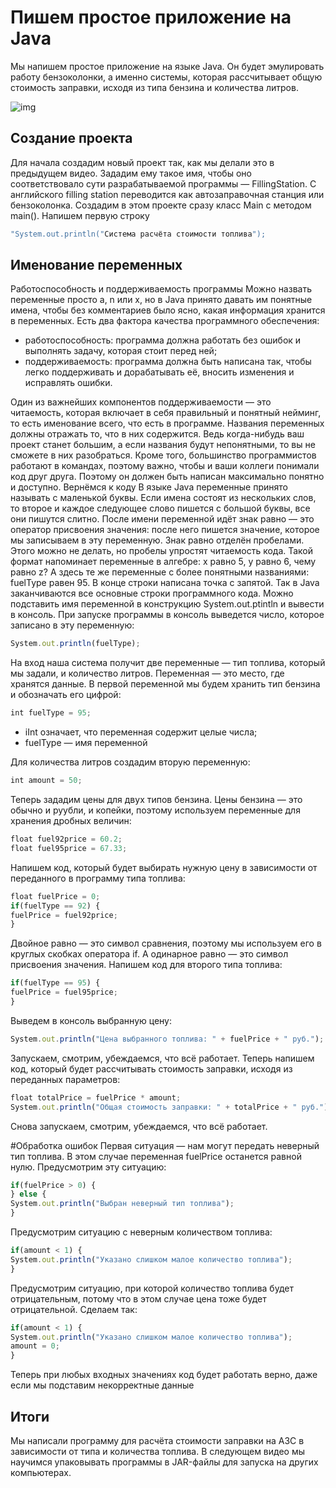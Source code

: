# Пишем простое приложение на Java

Мы напишем простое приложение на языке Java. Он будет эмулировать работу бензоколонки, а именно системы, которая рассчитывает общую стоимость заправки,
исходя из типа бензина и количества литров.

![img](https://andreyex.ru/wp-content/uploads/2018/05/Kak-ustanovit-Java-s-apt-na-Ubuntu-18.04.jpg)

## Создание проекта

Для начала создадим новый проект так, как мы делали это в предыдущем видео.
Зададим ему такое имя, чтобы оно соответствовало сути разрабатываемой программы —
FillingStation. С английского filling station переводится как автозаправочная станция или
бензоколонка.
Создадим в этом проекте сразу класс Main с методом main(). Напишем первую строку

```js
"System.out.println("Система расчёта стоимости топлива");
```
## Именование переменных


Работоспособность и поддерживаемость программы
Можно назвать переменные просто a, n или x, но в Java принято давать им понятные
имена, чтобы без комментариев было ясно, какая информация хранится в переменных.
Есть два фактора качества программного обеспечения:
* работоспособность: программа должна работать без ошибок и выполнять задачу,
которая стоит перед ней;
* поддерживаемость: программа должна быть написана так, чтобы легко
поддерживать и дорабатывать её, вносить изменения и исправлять ошибки.

Один из важнейших компонентов поддерживаемости — это читаемость, которая включает
в себя правильный и понятный нейминг, то есть именование всего, что есть в программе.
Названия переменных должны отражать то, что в них содержится. Ведь когда-нибудь ваш
проект станет большим, а если названия будут непонятными, то вы не сможете в них
разобраться.
Кроме того, большинство программистов работают в командах, поэтому важно, чтобы и
ваши коллеги понимали код друг друга. Поэтому он должен быть написан максимально
понятно и доступно.
Вернёмся к коду
В языке Java переменные принято называть с маленькой буквы. Если имена состоят из
нескольких слов, то второе и каждое следующее слово пишется с большой буквы, все они
пишутся слитно.
После имени переменной идёт знак равно — это оператор присвоения значения: после
него пишется значение, которое мы записываем в эту переменную. Знак равно отделён
пробелами. Этого можно не делать, но пробелы упростят читаемость кода.
Такой формат напоминает переменные в алгебре: x равно 5, y равно 6, чему равно z? А
здесь те же переменные с более понятными названиями: fuelType равен 95.
В конце строки написана точка с запятой. Так в Java заканчиваются все основные строки
программного кода.
Можно подставить имя переменной в конструкцию System.out.ptintln и вывести в консоль.
При запуске программы в консоль выведется число, которое записано в эту переменную:
```js
System.out.println(fuelType);
```
На вход наша система получит две переменные — тип топлива, который мы задали, и
количество литров.
Переменная — это место, где хранятся данные. В первой переменной мы будем хранить
тип бензина и обозначать его цифрой:
```js
int fuelType = 95;
```

* iInt означает, что переменная содержит целые числа;
* fuelType — имя переменной

Для количества литров создадим вторую переменную:
```js
int amount = 50;
```

Теперь зададим цены для двух типов бензина. Цены бензина — это обычно и руубли, и
копейки, поэтому используем переменные для хранения дробных величин:

```js
float fuel92price = 60.2;
float fuel95price = 67.33;

```
Напишем код, который будет выбирать нужную цену в зависимости от переданного в
программу типа топлива:

```js
float fuelPrice = 0;
if(fuelType == 92) {
fuelPrice = fuel92price;
}
```
Двойное равно — это символ сравнения, поэтому мы используем его в круглых скобках
оператора if. А одинарное равно — это символ присвоения значения.
Напишем код для второго типа топлива:

```js
if(fuelType == 95) {
fuelPrice = fuel95price;
}
```
Выведем в консоль выбранную цену:

```js
System.out.println("Цена выбранного топлива: " + fuelPrice + " руб.");
```
Запускаем, смотрим, убеждаемся, что всё работает.
Теперь напишем код, который будет рассчитывать стоимость заправки, исходя из
переданных параметров:
```js
float totalPrice = fuelPrice * amount;
System.out.println("Общая стоимость заправки: " + totalPrice + " руб.");
```
Снова запускаем, смотрим, убеждаемся, что всё работает.

#Обработка ошибок
Первая ситуация — нам могут передать неверный тип топлива. В этом случае переменная
fuelPrice останется равной нулю. Предусмотрим эту ситуацию:

```js
if(fuelPrice > 0) {
} else {
System.out.println("Выбран неверный тип топлива");
}
```
Предусмотрим ситуацию с неверным количеством топлива:
```js
if(amount < 1) {
System.out.println("Указано слишком малое количество топлива");
}
```
Предусмотрим ситуацию, при которой количество топлива будет отрицательным, потому
что в этом случае цена тоже будет отрицательной. Сделаем так:
```js
if(amount < 1) {
System.out.println("Указано слишком малое количество топлива");
amount = 0;
}
```
Теперь при любых входных значениях код будет работать верно, даже если мы подставим
некорректные данные

## Итоги
Мы написали программу для расчёта стоимости заправки на АЗС в зависимости от типа и
количества топлива. В следующем видео мы научимся упаковывать программы в
JAR-файлы для запуска на других компьютерах.

